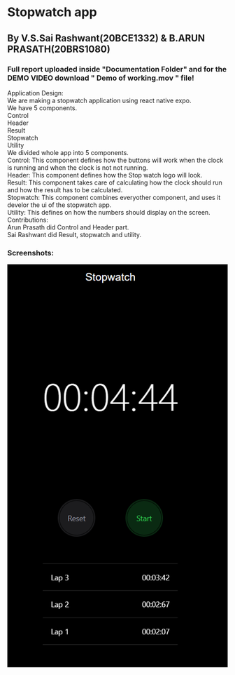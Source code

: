 # Stopwatch app <br />
## By V.S.Sai Rashwant(20BCE1332) & B.ARUN PRASATH(20BRS1080) <br />
### Full report uploaded inside "Documentation Folder" and for the DEMO VIDEO download " Demo of working.mov " file!
Application Design: <br />
	We are making a stopwatch application using react native expo. <br />
	We have 5 components. <br />
		Control <br />
		Header <br />
		Result <br />
		Stopwatch <br />
		Utility <br />
We divided whole app into 5 components. <br />
Control: This component defines how the buttons will work when the clock is running and when the clock is not not running. <br />
Header: This component defines how the Stop watch logo will look. <br />
Result: This component takes care of calculating how the clock should run and how the result has to be calculated. <br />
Stopwatch: This component combines everyother component, and uses it develor the ui of the stopwatch app. <br />
Utility: This defines on how the numbers should display on the screen. <br />
Contributions: <br />
Arun Prasath did Control and Header part. <br />
Sai Rashwant did Result, stopwatch and utility. <br />
### Screenshots: <br />
 ![](ss/stopwatch.png)
 

